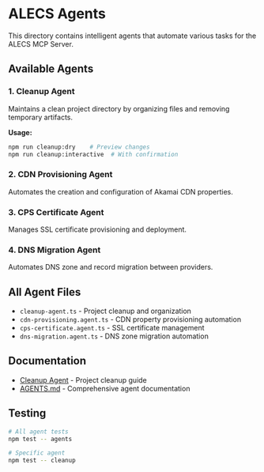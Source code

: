 # ALECS Agents

This directory contains intelligent agents that automate various tasks for the ALECS MCP Server.

## Available Agents

### 1. Cleanup Agent

Maintains a clean project directory by organizing files and removing temporary artifacts.

**Usage:**

```bash
npm run cleanup:dry    # Preview changes
npm run cleanup:interactive  # With confirmation
```

### 2. CDN Provisioning Agent

Automates the creation and configuration of Akamai CDN properties.

### 3. CPS Certificate Agent

Manages SSL certificate provisioning and deployment.

### 4. DNS Migration Agent

Automates DNS zone and record migration between providers.

## All Agent Files

- `cleanup-agent.ts` - Project cleanup and organization
- `cdn-provisioning.agent.ts` - CDN property provisioning automation
- `cps-certificate.agent.ts` - SSL certificate management
- `dns-migration.agent.ts` - DNS zone migration automation

## Documentation

- [Cleanup Agent](../../docs/cleanup-agent.md) - Project cleanup guide
- [AGENTS.md](../../AGENTS.md) - Comprehensive agent documentation

## Testing

```bash
# All agent tests
npm test -- agents

# Specific agent
npm test -- cleanup
```
